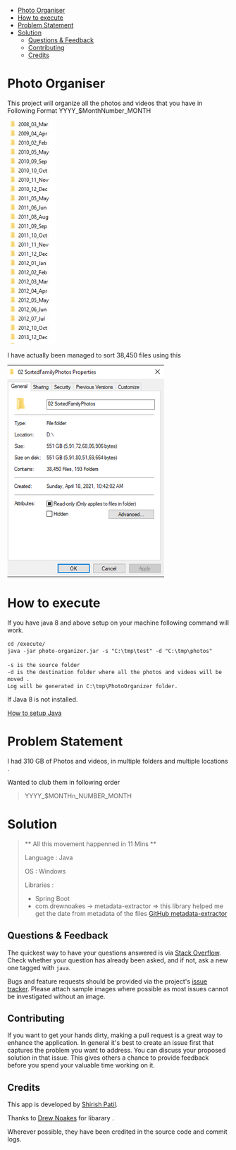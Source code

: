 - [Photo Organiser](#photo-organiser)
- [How to execute](#how-to-execute)
- [Problem Statement](#problem-statement)
- [Solution](#solution)
  - [Questions & Feedback](#questions--feedback)
  - [Contributing](#contributing)
  - [Credits](#credits)

# Photo Organiser

This project will organize all the photos and videos that you have in Following Format YYYY_$MonthNumber_MONTH

![text](./images/Output.JPG)

I have actually been managed to sort 38,450 files using this

![Images](./images/ActualFolders.png)

# How to execute

If you have java 8 and above setup on your machine following command will work.

```
cd /execute/
java -jar photo-organizer.jar -s "C:\tmp\test" -d "C:\tmp\photos"

-s is the source folder
-d is the destination folder where all the photos and videos will be moved .
Log will be generated in C:\tmp\PhotoOrganizer folder.
```

If Java 8 is not installed.

[How to setup Java](https://www.google.com/search?q=how+to+install+java+8+and+setup+environment+variables&rlz=1C1CHBD_en&oq=how+to+install+java+8+and+setup+environment+variables+&aqs=chrome..69i57j33i22i29i30l4.24527j0j7&sourceid=chrome&ie=UTF-8)

# Problem Statement

I had 310 GB of Photos and videos, in multiple folders and multiple locations .

Wanted to club them in following order 

> YYYY_$MONTHn_NUMBER_MONTH

# Solution

> ** All this movement happenned in 11 Mins **
> 
> Language : Java
> 
> OS : Windows
> 
> Libraries : 
> * Spring Boot 
> * com.drewnoakes -> metadata-extractor => this library helped me get the date from metadata of the files 
> [GitHub metadata-extractor](https://github.com/drewnoakes/metadata-extractor)
> 

## Questions & Feedback

The quickest way to have your questions answered is via [Stack Overflow](http://stackoverflow.com/questions/).
Check whether your question has already been asked, and if not, ask a new one tagged with `java`.

Bugs and feature requests should be provided via the project's [issue tracker](https://github.com/drewnoakes/metadata-extractor/issues).
Please attach sample images where possible as most issues cannot be investigated without an image.

## Contributing

If you want to get your hands dirty, making a pull request is a great way to enhance the application.
In general it's best to create an issue first that captures the problem you want to address.
You can discuss your proposed solution in that issue.
This gives others a chance to provide feedback before you spend your valuable time working on it.

## Credits

This app is developed by [Shirish Patil](https://github.com/wizardwand).

Thanks to [Drew Noakes](https://drewnoakes.com/code/exif/) for libarary .

Wherever possible, they have been credited in the source code and commit logs.
